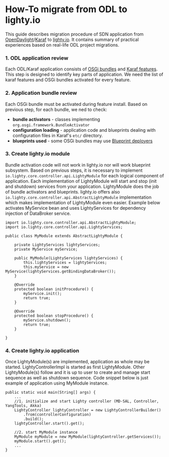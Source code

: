# How-To migrate from ODL to lighty.io
This guide describes migration procedure of SDN application from [OpenDaylight](https://www.opendaylight.org/)/[Karaf](https://karaf.apache.org/) to [lighty.io](https://github.com/PANTHEONtech/lighty).
It contains summary of practical experiences based on real-life ODL project migrations.

### 1. ODL application review
Each ODL/Karaf application consists of [OSGi bundles](https://www.osgi.org/developer/architecture/) and [Karaf features](https://karaf.apache.org/manual/latest/#_provisioning). This step is designed to identify
key parts of application. We need the list of karaf features and OSGi bundles 
activated for every feature.

### 2. Application bundle review
Each OSGi bundle must be activated during feature install. Based on previous step, for each bundle, we ned to check:
- __bundle activators__ - classes implementing ```org.osgi.framework.BundleActivator```
- __configuration loading__ - application code and blueprints dealing with configuration files in Karaf's ```etc/``` directory.
- __blueprints used__ - some OSGi bundles may use [Blueprint deployers](https://karaf.apache.org/manual/latest/#_blueprint_deployer)

### 3. Create lighty.io module
Bundle activation code will not work in lighty.io nor will work blueprint subsystem. Based on previous steps, it is necessary to implement ```io.lighty.core.controller.api.LightyModule``` 
for each logical component of application. Each implementation of LightyModule will start and stop (init and shutdown)
services from your application. LightyModule does the job of bundle activators and blueprints. 
lighty.io offers also ```io.lighty.core.controller.api.AbstractLightyModule``` implementation which makes implementation of LightyModule even easier.
Example below activates MyService bean and uses LightyServices for dependency injection of DataBroker service.
```
import io.lighty.core.controller.api.AbstractLightyModule;
import io.lighty.core.controller.api.LightyServices;

public class MyModule extends AbstractLightyModule {

    private LightyServices lightyServices;
    private MyService myService;

    public MyModule(LightyServices lightyServices) {
        this.lightyServices = lightyServices;
        this.myService = new MyService(lightyServices.getBindingDataBroker());
    }

    @Override
    protected boolean initProcedure() {
        myService.init();
        return true;
    }

    @Override
    protected boolean stopProcedure() {
        myService.shutdown();
        return true;
    }
    
}
```

### 4. Create lighty.io application
Once LightyModule(s) are implemented, application as whole may be started. LightyControllerImpl is started as first LightyModule.
Other LightyModule(s) follow and it is up to user to create and manage start sequence as well as shutdown sequence. Code snippet below is just example of application 
using MyModule instance.

```
public static void main(String[] args) {
    ...
    //1. initialize and start Lighty controller (MD-SAL, Controller, YangTools, Akka)
    LightyController lightyController = new LightyControllerBuilder()
        .from(controllerConfiguration)
        .build();
    lightyController.start().get();
    
    //2. start MyModule instance
    MyModule myModule = new MyModule(lightyController.getServices());
    myModule.start().get();
    ...
}
```
